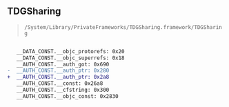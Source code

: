 ## TDGSharing

> `/System/Library/PrivateFrameworks/TDGSharing.framework/TDGSharing`

```diff

   __DATA_CONST.__objc_protorefs: 0x20
   __DATA_CONST.__objc_superrefs: 0x18
   __AUTH_CONST.__auth_got: 0x690
-  __AUTH_CONST.__auth_ptr: 0x280
+  __AUTH_CONST.__auth_ptr: 0x2a8
   __AUTH_CONST.__const: 0x26a8
   __AUTH_CONST.__cfstring: 0x300
   __AUTH_CONST.__objc_const: 0x2830

```
